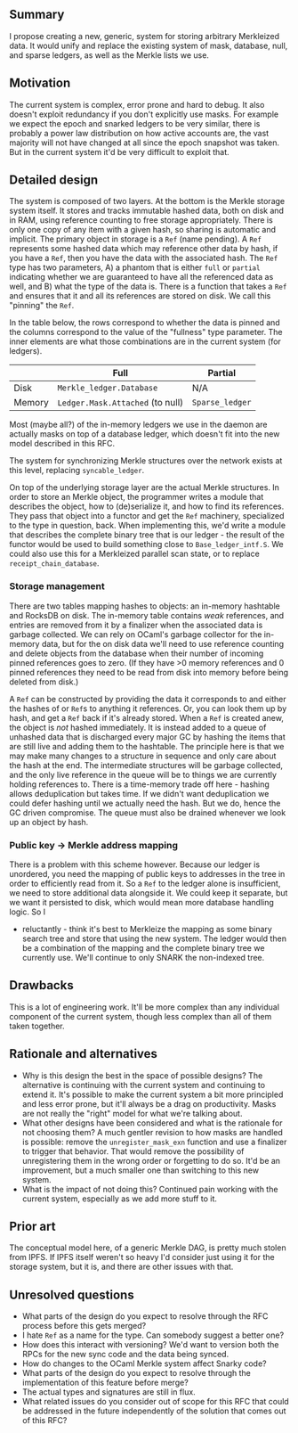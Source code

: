 ## Summary
[summary]: #summary

I propose creating a new, generic, system for storing arbitrary Merkleized data.
It would unify and replace the existing system of mask, database, null, and
sparse ledgers, as well as the Merkle lists we use.

## Motivation

[motivation]: #motivation

The current system is complex, error prone and hard to debug. It also doesn't
exploit redundancy if you don't explicitly use masks. For example we expect the
epoch and snarked ledgers to be very similar, there is probably a power law
distribution on how active accounts are, the vast majority will not have changed
at all since the epoch snapshot was taken. But in the current system it'd be
very difficult to exploit that.

## Detailed design

[detailed-design]: #detailed-design

The system is composed of two layers. At the bottom is the Merkle storage system
itself. It stores and tracks immutable hashed data, both on disk and in RAM,
using reference counting to free storage appropriately. There is only one copy
of any item with a given hash, so sharing is automatic and implicit. The primary
object in storage is a `Ref` (name pending). A `Ref` represents some hashed
data which may reference other data by hash, if you have a `Ref`, then you have
the data with the associated hash. The `Ref` type has two parameters, A) a
phantom that is either `full` or `partial` indicating whether we are guaranteed
to have all the referenced data as well, and B) what the type of the data is.
There is a function that takes a `Ref` and ensures that it and all its
references are stored on disk. We call this "pinning" the `Ref`.

In the table below, the rows correspond to whether the data is pinned and the
columns correspond to the value of the "fullness" type parameter. The inner
elements are what those combinations are in the current system (for ledgers).

|        | Full                             | Partial         |
|--------|----------------------------------|-----------------|
| Disk   | `Merkle_ledger.Database`         | N/A             |
| Memory | `Ledger.Mask.Attached` (to null) | `Sparse_ledger` |

Most (maybe all?) of the in-memory ledgers we use in the daemon are actually
masks on top of a database ledger, which doesn't fit into the new model
described in this RFC.

The system for synchronizing Merkle structures over the network exists at this
level, replacing `syncable_ledger`.

On top of the underlying storage layer are the actual Merkle structures. In
order to store an Merkle object, the programmer writes a module that describes
the object, how to (de)serialize it, and how to find its references. They pass
that object into a functor and get the `Ref` machinery, specialized to the type
in question, back. When implementing this, we'd write a module that describes
the complete binary tree that is our ledger - the result of the functor would be
used to build something close to `Base_ledger_intf.S`. We could also use this
for a Merkleized parallel scan state, or to replace
`receipt_chain_database`.

### Storage management

There are two tables mapping hashes to objects: an in-memory hashtable and
RocksDB on disk. The in-memory table contains *weak* references, and entries are
removed from it by a finalizer when the associated data is garbage collected. We
can rely on OCaml's garbage collector for the in-memory data, but for the on
disk data we'll need to use reference counting and delete objects from the
database when their number of incoming pinned references goes to zero. (If they
have >0 memory references and 0 pinned references they need to be read from disk
into memory before being deleted from disk.)

A `Ref` can be constructed by providing the data it corresponds to and either
the hashes of or `Ref`s to anything it references. Or, you can look them up by
hash, and get a `Ref` back if it's already stored. When a `Ref` is created anew,
the object is *not* hashed immediately. It is instead added to a queue of
unhashed data that is discharged every major GC by hashing the items that are
still live and adding them to the hashtable. The principle here is that we may
make many changes to a structure in sequence and only care about the hash at the
end. The intermediate structures will be garbage collected, and the only live
reference in the queue will be to things we are currently holding references to.
There is a time-memory trade off here - hashing allows deduplication but takes
time. If we didn't want deduplication we could defer hashing until we actually
need the hash. But we do, hence the GC driven compromise. The queue must also be
drained whenever we look up an object by hash.

### Public key -> Merkle address mapping

There is a problem with this scheme however. Because our ledger is unordered,
you need the mapping of public keys to addresses in the tree in order to
efficiently read from it. So a `Ref` to the ledger alone is insufficient, we
need to store additional data alongside it. We could keep it separate, but we
want it persisted to disk, which would mean more database handling logic. So I
- reluctantly - think it's best to Merkleize the mapping as some binary search
tree and store that using the new system. The ledger would then be a combination
of the mapping and the complete binary tree we currently use. We'll continue to
only SNARK the non-indexed tree.

## Drawbacks
[drawbacks]: #drawbacks

This is a lot of engineering work. It'll be more complex than any individual
component of the current system, though less complex than all of them taken
together. 

## Rationale and alternatives
[rationale-and-alternatives]: #rationale-and-alternatives

* Why is this design the best in the space of possible designs?
  The alternative is continuing with the current system and continuing to extend
  it. It's possible to make the current system a bit more principled and less
  error prone, but it'll always be a drag on productivity. Masks are not really
  the "right" model for what we're talking about.
* What other designs have been considered and what is the rationale for not choosing them?
  A much gentler revision to how masks are handled is possible: remove the
  `unregister_mask_exn` function and use a finalizer to trigger that behavior.
  That would remove the possibility of unregistering them in the wrong order or
  forgetting to do so. It'd be an improvement, but a much smaller one than
  switching to this new system.
* What is the impact of not doing this?
  Continued pain working with the current system, especially as we add more
  stuff to it.

## Prior art
[prior-art]: #prior-art

The conceptual model here, of a generic Merkle DAG, is pretty much stolen from
IPFS. If IPFS itself weren't so heavy I'd consider just using it for the storage
system, but it is, and there are other issues with that.

## Unresolved questions
[unresolved-questions]: #unresolved-questions

* What parts of the design do you expect to resolve through the RFC process before this gets merged?
 * I hate `Ref` as a name for the type. Can somebody suggest a better one?
 * How does this interact with versioning? We'd want to version both the RPCs
   for the new sync code and the data being synced.
 * How do changes to the OCaml Merkle system affect Snarky code?
* What parts of the design do you expect to resolve through the implementation of this feature before merge?
 * The actual types and signatures are still in flux.
* What related issues do you consider out of scope for this RFC that could be addressed in the future independently of the solution that comes out of this RFC?
